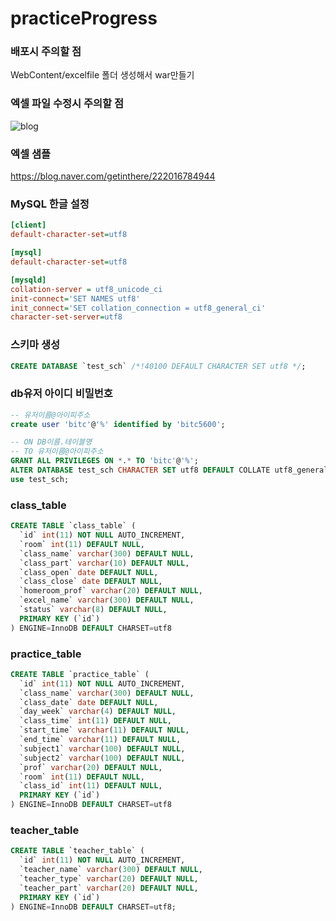 # practiceProgress


### 배포시 주의할 점
WebContent/excelfile 폴더 생성해서 war만들기

### 엑셀 파일 수정시 주의할 점
![blog](https://postfiles.pstatic.net/MjAyMDA2MzBfMjM0/MDAxNTkzNDk3ODI3ODc3.3P0z-iEIOsge1-Ef6xYfRapAZgiOPEVbyUj5rllAZdsg.TJMoCg8iz9XDdYTjtfHlYFuJyi-JHmFeHlOt4ANiEHIg.PNG.getinthere/Screenshot_1.png?type=w773)

### 엑셀 샘플
https://blog.naver.com/getinthere/222016784944

### MySQL 한글 설정
```ini
[client]
default-character-set=utf8

[mysql]
default-character-set=utf8

[mysqld]
collation-server = utf8_unicode_ci
init-connect='SET NAMES utf8'
init_connect='SET collation_connection = utf8_general_ci'
character-set-server=utf8
```

### 스키마 생성

```sql
CREATE DATABASE `test_sch` /*!40100 DEFAULT CHARACTER SET utf8 */;
```



### db유저 아이디 비밀번호

```sql
-- 유저이름@아이피주소
create user 'bitc'@'%' identified by 'bitc5600';

-- ON DB이름.테이블명
-- TO 유저이름@아이피주소
GRANT ALL PRIVILEGES ON *.* TO 'bitc'@'%';
ALTER DATABASE test_sch CHARACTER SET utf8 DEFAULT COLLATE utf8_general_ci;
use test_sch;
```



### class_table
```sql
CREATE TABLE `class_table` (
  `id` int(11) NOT NULL AUTO_INCREMENT,
  `room` int(11) DEFAULT NULL,
  `class_name` varchar(300) DEFAULT NULL,
  `class_part` varchar(10) DEFAULT NULL,
  `class_open` date DEFAULT NULL,
  `class_close` date DEFAULT NULL,
  `homeroom_prof` varchar(20) DEFAULT NULL,
  `excel_name` varchar(300) DEFAULT NULL,
  `status` varchar(8) DEFAULT NULL,
  PRIMARY KEY (`id`)
) ENGINE=InnoDB DEFAULT CHARSET=utf8

```



### practice_table

```sql
CREATE TABLE `practice_table` (
  `id` int(11) NOT NULL AUTO_INCREMENT,
  `class_name` varchar(300) DEFAULT NULL,
  `class_date` date DEFAULT NULL,
  `day_week` varchar(4) DEFAULT NULL,
  `class_time` int(11) DEFAULT NULL,
  `start_time` varchar(11) DEFAULT NULL,
  `end_time` varchar(11) DEFAULT NULL,
  `subject1` varchar(100) DEFAULT NULL,
  `subject2` varchar(100) DEFAULT NULL,
  `prof` varchar(20) DEFAULT NULL,
  `room` int(11) DEFAULT NULL,
  `class_id` int(11) DEFAULT NULL,
  PRIMARY KEY (`id`)
) ENGINE=InnoDB DEFAULT CHARSET=utf8

```

### teacher_table

```sql
CREATE TABLE `teacher_table` (
  `id` int(11) NOT NULL AUTO_INCREMENT,
  `teacher_name` varchar(300) DEFAULT NULL,
  `teacher_type` varchar(20) DEFAULT NULL,
  `teacher_part` varchar(20) DEFAULT NULL,
  PRIMARY KEY (`id`)
) ENGINE=InnoDB DEFAULT CHARSET=utf8;
```
